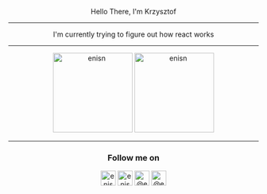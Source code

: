 
<p align="center" font size= "16"> Hello There, I'm Krzysztof </p>
<hr />

<p align="center"> I'm currently trying to figure out how react works</p>
<hr />

<p align="center">
<img src="https://github-readme-stats.vercel.app/api/top-langs/?username=Sendecki-Krzysztof&layout=compact&theme=tokyonight&count_private=true" alt="enisn" height="160" />
<img src="https://github-readme-stats.vercel.app/api?username=Sendecki-Krzysztof&show_icons=true&theme=tokyonight&count_private=true" alt="enisn" height="160" />
</p>

<hr />
<h3 align="center"> Follow me on </h4>

<p align="center">
<a href="https://twitter.com/AnEdgyMango" target="blank"><img align="center" src="https://cdn.jsdelivr.net/npm/simple-icons@3.0.1/icons/twitter.svg" alt="enisnecipoglu" height="30" width="30" /></a>
<a href="https://www.instagram.com/anedgymango/" target="blank"><img align="center" src="https://cdn.jsdelivr.net/npm/simple-icons@3.0.1/icons/instagram.svg" alt="enisnecipoglu" height="30" width="30" /></a>
<a href="https://www.quora.com/profile/Krzysztof-Sendecki" target="blank"><img align="center" src="https://cdn.jsdelivr.net/npm/simple-icons@3.0.1/icons/quora.svg" alt="@enis.necipoglu" height="30" width="30" /></a>
<a href="https://www.linkedin.com/in/krzysztof-sendecki-1bba2b224/" target="blank"><img align="center" src="https://cdn.jsdelivr.net/npm/simple-icons@3.0.1/icons/linkedin.svg" alt="@enis.necipoglu" height="30" width="30" /></a> 
</p>
